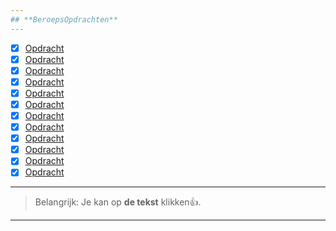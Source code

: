 ```yaml
---
## **BeroepsOpdrachten**
---
```

- [x] [Opdracht](https://www.example.com)
- [x] [Opdracht](https://www.example.com)
- [x] [Opdracht](https://www.example.com)
- [x] [Opdracht](https://www.example.com)
- [x] [Opdracht](https://www.example.com)
- [x] [Opdracht](https://www.example.com)
- [x] [Opdracht](https://www.example.com)
- [x] [Opdracht](https://www.example.com)
- [x] [Opdracht](https://www.example.com)
- [x] [Opdracht](https://www.example.com)
- [x] [Opdracht](https://www.example.com)
- [x] [Opdracht](https://www.example.com)
---
> Belangrijk: Je kan op **de tekst** klikken👍.
---